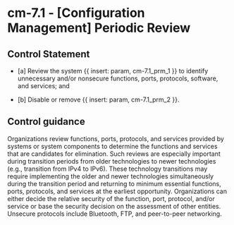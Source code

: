 # cm-7.1 - \[Configuration Management\] Periodic Review

## Control Statement

- \[a\] Review the system {{ insert: param, cm-7.1_prm_1 }} to identify unnecessary and/or nonsecure functions, ports, protocols, software, and services; and

- \[b\] Disable or remove {{ insert: param, cm-7.1_prm_2 }}.

## Control guidance

Organizations review functions, ports, protocols, and services provided by systems or system components to determine the functions and services that are candidates for elimination. Such reviews are especially important during transition periods from older technologies to newer technologies (e.g., transition from IPv4 to IPv6). These technology transitions may require implementing the older and newer technologies simultaneously during the transition period and returning to minimum essential functions, ports, protocols, and services at the earliest opportunity. Organizations can either decide the relative security of the function, port, protocol, and/or service or base the security decision on the assessment of other entities. Unsecure protocols include Bluetooth, FTP, and peer-to-peer networking.
